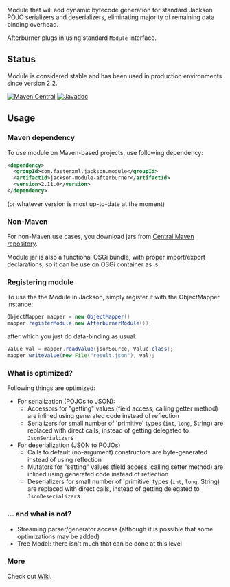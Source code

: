 Module that will add dynamic bytecode generation for standard Jackson POJO serializers and deserializers, eliminating majority of remaining data binding overhead.

Afterburner plugs in using standard `Module` interface.

## Status

Module is considered stable and has been used in production environments since version 2.2.

[![Maven Central](https://maven-badges.herokuapp.com/maven-central/com.fasterxml.jackson.module/jackson-module-afterburner/badge.svg)](https://maven-badges.herokuapp.com/maven-central/com.fasterxml.jackson.module/jackson-module-afterburner/)
[![Javadoc](https://javadoc.io/badge/com.fasterxml.jackson.module/jackson-module-afterburner.svg)](http://www.javadoc.io/doc/com.fasterxml.jackson.module/jackson-module-afterburner)

## Usage

### Maven dependency

To use module on Maven-based projects, use following dependency:

```xml
<dependency>
  <groupId>com.fasterxml.jackson.module</groupId>
  <artifactId>jackson-module-afterburner</artifactId>
  <version>2.11.0</version>
</dependency>
```

(or whatever version is most up-to-date at the moment)

### Non-Maven

For non-Maven use cases, you download jars from [Central Maven repository](http://repo1.maven.org/maven2/com/fasterxml/jackson/module/jackson-module-afterburner/).

Module jar is also a functional OSGi bundle, with proper import/export declarations, so it can be use on OSGi container as is.

### Registering module

To use the the Module in Jackson, simply register it with the ObjectMapper instance:

```java
ObjectMapper mapper = new ObjectMapper()
mapper.registerModule(new AfterburnerModule());
```

after which you just do data-binding as usual:

```java
Value val = mapper.readValue(jsonSource, Value.class);
mapper.writeValue(new File("result.json"), val);
```

### What is optimized?

Following things are optimized:

* For serialization (POJOs to JSON):
    * Accessors for "getting" values (field access, calling getter method) are inlined using generated code instead of reflection
    * Serializers for small number of 'primitive' types (`int`, `long`, String) are replaced with direct calls, instead of getting delegated to `JsonSerializer`s
* For deserialization (JSON to POJOs)
    * Calls to default (no-argument) constructors are byte-generated instead of using reflection
    * Mutators for "setting" values (field access, calling setter method) are inlined using generated code instead of reflection
    * Deserializers for small number of 'primitive' types (`int`, `long`, String) are replaced with direct calls, instead of getting delegated to `JsonDeserializer`s

### ... and what is not?

* Streaming parser/generator access (although it is possible that some optimizations may be added)
* Tree Model: there isn't much that can be done at this level

### More

Check out [Wiki](../../../wiki).
